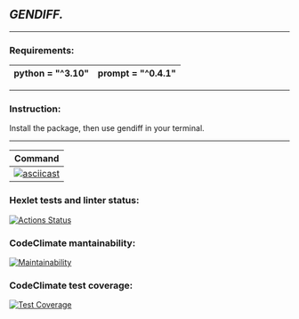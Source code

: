 ## *GENDIFF.*

---

### Requirements:

| python = "^3.10"                                                                        | prompt = "^0.4.1"                                             |
|-----------------------------------------------------------------------------|---------------------------------------------------------|

---


### Instruction:
Install the package, then use gendiff in your terminal.

---


| Command                                                                       |
|-----------------------------------------------------------------------------|
|[![asciicast](https://asciinema.org/a/XVFBSVVeWd7M8Ezvv1FI3qfPY.svg)](https://asciinema.org/a/XVFBSVVeWd7M8Ezvv1FI3qfPY)                                      |


 

### Hexlet tests and linter status:
[![Actions Status](https://github.com/EgorTitov01/python-project-50/actions/workflows/hexlet-check.yml/badge.svg)](https://github.com/EgorTitov01/python-project-50/actions)

### CodeClimate mantainability:
[![Maintainability](https://api.codeclimate.com/v1/badges/1cc6d1a3e23453377b93/maintainability)](https://codeclimate.com/github/EgorTitov01/python-project-50/maintainability)

### CodeClimate test coverage:
[![Test Coverage](https://api.codeclimate.com/v1/badges/1cc6d1a3e23453377b93/test_coverage)](https://codeclimate.com/github/EgorTitov01/python-project-50/test_coverage)
